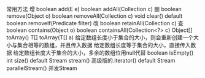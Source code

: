  常用方法
		  增
		  boolean add(E e)
		  boolean addAll(Collection<? extends E> c)
		  删
		  boolean remove(Object o)
		  boolean removeAll(Collection<?> c)
		  void clear()
		  default boolean removeIf(Predicate<? super E> filter)
		  改
		  boolean retainAll(Collection<?> c)
		  查
		  boolean contains(Object o)
		  boolean containsAll(Collection<?> c)
		  Object[] toArray()
		  <T> T[] toArray(T[] a)
		  给定数组长度小于集合的大小，则会重新创建一个大小与集合相等的数组，并且传入数据
		  给定数组长度等于集合的大小，直接传入数据
		  给定数组长度大于集合的大小，多余的数组位用null代替
		  boolean isEmpty()
		  int size()
		  default Stream<E> stream() 高级版的.iterator()
		  default Stream<E> parallelStream() 并发Stream